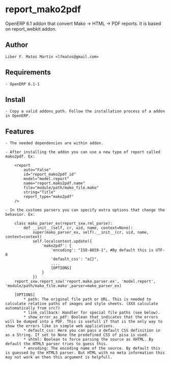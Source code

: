 report_mako2pdf
===============

OpenERP 6.1 addon that convert Mako -> HTML -> PDF reports. It is based on report_webkit addon.

Author
------
	Liber F. Matos Martín <lfmatos@gmail.com>

Requirements
--------------
	- OpenERP 6.1-1

Install
-------
	- Copy a valid addons_path. Follow the installation process of a addon in OpenERP.

Features
--------
	- The needed dependencies are within addon.

	- After installing the addon you can use a new type of report called mako2pdf. Ex:

		<report
			auto="False"
			id="report_mako2pdf_id"
			model="model.report"
			name="report.mako2pdf.name"
			file="module/path/mako_file.mako"
			string="Title"
			report_type="mako2pdf"
		/>

	- In the customs parsers you can specify extra options that change the behavior. Ex:

		class mako_parser_ex(report_sxw.rml_parse):
			def __init__(self, cr, uid, name, context=None):
				super(mako_parser_ex, self).__init__(cr, uid, name, context=context)
				self.localcontext.update({
					'mako2pdf': {
						'encoding': "ISO-8859-1", #By default this is UTF-8
						'default_css': "a{}",
						....
						[OPTIONS]
					}
				})
		report_sxw.report_sxw('report.mako.parser.ex', 'model.report', 'module/path/mako_file.mako',parser=mako_parser_ex)

		[OPTIONS]
			* path: The original file path or URL. This is needed to calculate relative paths of images and style sheets. (XXX calculate automatically from src?)
			* link_callback: Handler for special file paths (see below).
			* show_error_as_pdf: Boolean that indicates that the errors will be dumped into a PDF. This is usefull if that is the only way to show the errors like in simple web applications.
			* default_css: Here you can pass a default CSS definition in as a String. If set to None the predefined CSS of pisa is used.
			* xhtml: Boolean to force parsing the source as XHTML. By default the HTML5 parser tries to guess this.
			* encoding: The encoding name of the source. By default this is guessed by the HTML5 parser. But HTML with no meta information this may not work an then this argument is helpfull.
